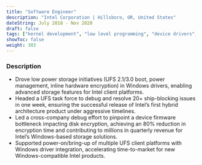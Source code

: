 ```yaml
---
title: "Software Engineer"
description: "Intel Corporation | Hillsboro, OR, United States"
dateString: July 2018 - Nov 2020
draft: false
tags: ["kernel development", "low level programming", "device drivers", "Universal Flash Storage", "NVMe"]
showToc: false
weight: 303
--- 
```


### Description

- Drove low power storage initiatives (UFS 2.1/3.0 boot, power management, inline hardware encryption) in Windows drivers, enabling advanced storage features for Intel client platforms.
- Headed a UFS task force to debug and resolve 20+ ship-blocking issues in one week, ensuring the successful release of Intel’s first hybrid architecture product under aggressive timelines.
- Led a cross-company debug effort to pinpoint a device firmware bottleneck impacting disk encryption, achieving an 80% reduction in encryption time and contributing to millions in quarterly revenue for Intel’s Windows-based storage solutions.
- Supported power-on/bring-up of multiple UFS client platforms with Windows driver integration, accelerating time-to-market for new Windows-compatible Intel products.